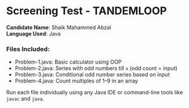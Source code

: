 # Screening Test - TANDEMLOOP

**Candidate Name**: Shaik Mahammed Abzal <br/>
**Language Used**: Java  

### Files Included:
- Problem-1.java: Basic calculator using OOP
- Problem-2.java: Series with odd numbers till `x` (odd count = input)
- Problem-3.java: Conditional odd number series based on input
- Problem-4.java: Count multiples of 1–9 in an array

Run each file individually using any Java IDE or command-line tools like `javac` and `java`.


